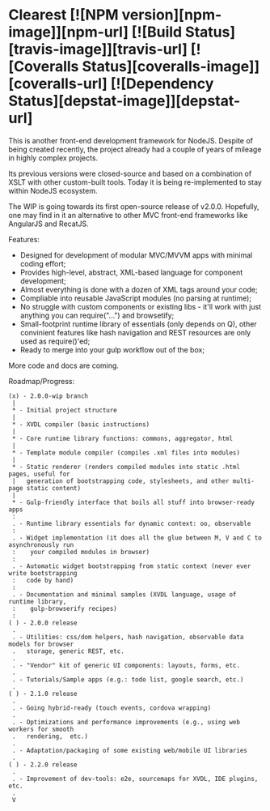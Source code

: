 # Clearest [![NPM version][npm-image]][npm-url] [![Build Status][travis-image]][travis-url] [![Coveralls Status][coveralls-image]][coveralls-url] [![Dependency Status][depstat-image]][depstat-url]

This is another front-end development framework for NodeJS.
Despite of being created recently, the project already had a couple of years of mileage in highly complex projects.

Its previous versions were closed-source and based on a combination of XSLT with other custom-built tools. Today it is being re-implemented to stay within NodeJS ecosystem. 

The WIP is going towards its first open-source release of v2.0.0. Hopefully, one may find in it an alternative to other MVC front-end frameworks like AngularJS and RecatJS.

Features:
* Designed for development of modular MVC/MVVM apps with minimal coding effort;
* Provides high-level, abstract, XML-based language for component development;
* Almost everything is done with a dozen of XML tags around your code;
* Compliable into reusable JavaScript modules (no parsing at runtime);
* No struggle with custom components or existing libs - it'll work with just anything you can require("...") and browsetify;
* Small-footprint runtime library of essentials (only depends on Q), other convinient features like hash navigation and REST resources are only used as require()'ed;
* Ready to merge into your gulp workflow out of the box;

More code and docs are coming.

Roadmap/Progress:
```
(x) - 2.0.0-wip branch
 |
 * - Initial project structure
 |
 * - XVDL compiler (basic instructions)
 |
 * - Core runtime library functions: commons, aggregator, html
 |
 * - Template module compiler (compiles .xml files into modules)
 |
 * - Static renderer (renders compiled modules into static .html pages, useful for
 |   generation of bootstrapping code, stylesheets, and other multi-page static content)
 |
 * - Gulp-friendly interface that boils all stuff into browser-ready apps
 :
 . - Runtime library essentials for dynamic context: oo, observable
 :
 . - Widget implementation (it does all the glue between M, V and C to asynchronously run
 :    your compiled modules in browser)
 :
 . - Automatic widget bootstrapping from static context (never ever write bootstrapping
 :   code by hand)
 :
 . - Documentation and minimal samples (XVDL language, usage of runtime library,
 :    gulp-browserify recipes)
 :
( ) - 2.0.0 release
 .
 . - Utilities: css/dom helpers, hash navigation, observable data models for browser
 .   storage, generic REST, etc.
 .
 . - "Vendor" kit of generic UI components: layouts, forms, etc.
 .
 . - Tutorials/Sample apps (e.g.: todo list, google search, etc.)
 .
( ) - 2.1.0 release
 .
 . - Going hybrid-ready (touch events, cordova wrapping)
 .
 . - Optimizations and performance improvements (e.g., using web workers for smooth
 .	 rendering,  etc.)
 .
 . - Adaptation/packaging of some existing web/mobile UI libraries
 .
( ) - 2.2.0 release
 .
 . - Improvement of dev-tools: e2e, sourcemaps for XVDL, IDE plugins, etc.
 .
 V
```

